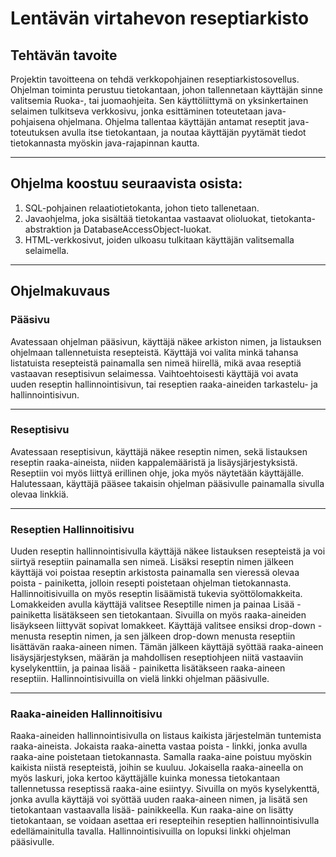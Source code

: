# Lentävän virtahevon reseptiarkisto

## Tehtävän tavoite
Projektin tavoitteena on tehdä verkkopohjainen reseptiarkistosovellus.
Ohjelman toiminta perustuu tietokantaan, johon tallennetaan käyttäjän sinne valitsemia Ruoka-, tai juomaohjeita. Sen käyttöliittymä on yksinkertainen selaimen tulkitseva verkkosivu, jonka esittäminen toteutetaan java-pohjaisena ohjelmana. Ohjelma tallentaa käyttäjän antamat reseptit java-toteutuksen avulla itse tietokantaan, ja noutaa käyttäjän pyytämät tiedot tietokannasta myöskin java-rajapinnan kautta.

___

## Ohjelma koostuu seuraavista osista:
1. SQL-pohjainen relaatiotietokanta, johon tieto tallenetaan.
2. Javaohjelma, joka sisältää tietokantaa vastaavat olioluokat, tietokanta-abstraktion ja DatabaseAccessObject-luokat.
3. HTML-verkkosivut, joiden ulkoasu tulkitaan käyttäjän valitsemalla selaimella.

___

## Ohjelmakuvaus

### Pääsivu
Avatessaan ohjelman pääsivun, käyttäjä näkee arkiston nimen, ja listauksen ohjelmaan tallennetuista resepteistä. Käyttäjä voi valita minkä tahansa listatuista resepteistä painamalla sen nimeä hiirellä, mikä avaa reseptiä vastaavan reseptisivun selaimessa. Vaihtoehtoisesti käyttäjä voi avata uuden reseptin hallinnointisivun, tai reseptien raaka-aineiden tarkastelu- ja hallinnointisivun.
___

### Reseptisivu
Avatessaan reseptisivun, käyttäjä näkee reseptin nimen, sekä listauksen reseptin raaka-aineista, niiden kappalemääristä ja lisäysjärjestyksistä. Reseptiin voi myös liittyä erillinen ohje, joka myös näytetään käyttäjälle. Halutessaan, käyttäjä pääsee takaisin ohjelman pääsivulle painamalla sivulla olevaa linkkiä.
____

### Reseptien Hallinnoitisivu
Uuden reseptin hallinnointisivulla käyttäjä näkee listauksen resepteistä ja voi siirtyä reseptiin painamalla sen nimeä. Lisäksi reseptin nimen jälkeen käyttäjä voi poistaa reseptin arkistosta painamalla sen vieressä olevaa poista - painiketta, jolloin resepti poistetaan ohjelman tietokannasta. Hallinnoitisivuilla on myös reseptin lisäämistä tukevia syöttölomakkeita. Lomakkeiden avulla käyttäjä valitsee Reseptille nimen ja painaa Lisää - painiketta lisätäkseen sen tietokantaan. Sivuilla on myös raaka-aineiden lisäykseen liittyvät sopivat lomakkeet. Käyttäjä valitsee ensiksi drop-down - menusta reseptin nimen, ja sen jälkeen drop-down menusta reseptiin lisättävän raaka-aineen nimen. Tämän jälkeen käyttäjä syöttää raaka-aineen lisäysjärjestyksen, määrän ja mahdollisen reseptiohjeen niitä vastaaviin kyselykenttiin, ja painaa lisää - painiketta lisätäkseen raaka-aineen reseptiin. Hallinnointisivuilla on vielä linkki ohjelman pääsivulle.

_____

### Raaka-aineiden Hallinnoitisivu
Raaka-aineiden hallinnointisivulla on listaus kaikista järjestelmän tuntemista raaka-aineista. Jokaista raaka-ainetta vastaa poista - linkki, jonka avulla raaka-aine poistetaan tietokannasta. Samalla raaka-aine poistuu myöskin kaikista niistä resepteistä, joihin se kuuluu. Jokaisella raaka-aineella on myös laskuri, joka kertoo käyttäjälle kuinka monessa tietokantaan tallennetussa reseptissä raaka-aine esiintyy. Sivuilla on myös kyselykenttä, jonka avulla käyttäjä voi syöttää uuden raaka-aineen nimen, ja lisätä sen tietokantaan vastaavalla lisää- painikkeella. Kun raaka-aine on lisätty tietokantaan, se voidaan asettaa eri resepteihin reseptien hallinnointisivulla edellämainitulla tavalla. Hallinnointisivuilla on lopuksi linkki ohjelman pääsivulle.


